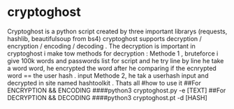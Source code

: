 # cryptoghost
Cryptoghost is a python script created by three important librarys (requests, hashlib, beautifulsoup from bs4) 
cryptoghost supports decryption / encryption / encoding / decoding .
The decryption is important in cryptoghost i make tow methods for decryption :
Methode 1 , bruteforce i give 100k words and passwords list for script and he try line by line he take a word word, he encrypted the word after he comparing if the ecnrypted word == the user hash . input 
Methode 2, he tak a userhash input and decrypted in site named hashtoolkit .
Thats all
#how to use it 
##For ENCRYPTION && ENCODING
####python3 cryptoghost.py -e [TEXT]
##For DECRYPTION && DECODING
####python3 cryptoghost.pt -d [HASH]
